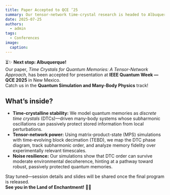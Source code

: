 ```yaml
---
title: Paper Accepted to QCE ’25
summary: Our tensor-network time-crystal research is headed to Albuquerque!
date: 2025-07-25
authors:
  - admin
tags:
  - Conferences
image:
  caption: 
---
```


⏳✨ **Next stop: Albuquerque!**  
Our paper, *Time Crystals for Quantum Memories: A Tensor-Network Approach*, has been accepted for presentation at **IEEE Quantum Week — QCE 2025** in New Mexico.  
Catch us in the **Quantum Simulation and Many-Body Physics** track!

## What’s inside?

- **Time-crystalline stability:** We model quantum memories as *discrete time crystals* (DTCs)—driven many-body systems whose subharmonic oscillations can passively protect stored information from local perturbations.
- **Tensor-network power:** Using matrix-product-state (MPS) simulations with time-evolving block decimation (TEBD), we map the DTC phase diagram, track subharmonic order, and analyze memory fidelity over experimentally relevant timescales.
- **Noise resilience:** Our simulations show that DTC order can survive moderate environmental decoherence, hinting at a pathway toward robust, passively protected quantum memories.

Stay tuned—session details and slides will be shared once the final program is released.  
**See you in the Land of Enchantment!** 🌵🌌
